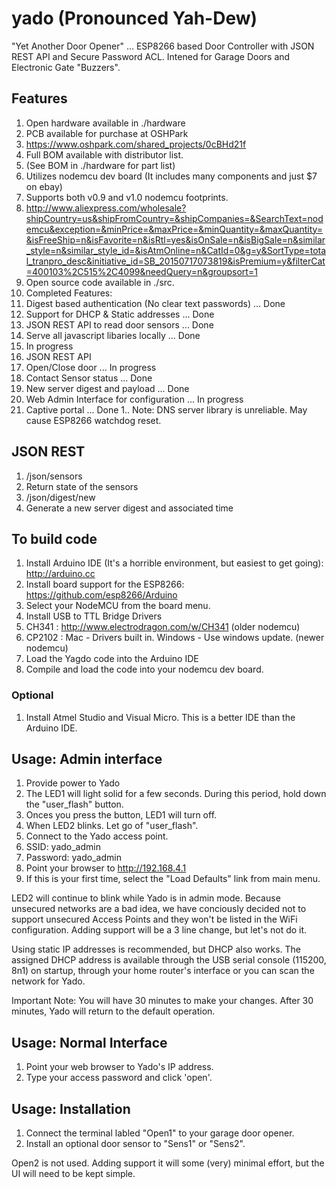 # yado (Pronounced Yah-Dew)
"Yet Another Door Opener" ... ESP8266 based Door Controller with JSON REST API and Secure Password ACL. Intened for Garage Doors and Electronic Gate "Buzzers".

## Features

1. Open hardware available in ./hardware
 1. PCB available for purchase at OSHPark
  1. https://www.oshpark.com/shared_projects/0cBHd21f
 2. Full BOM available with distributor list.
  1. (See BOM in ./hardware for part list)
 3. Utilizes nodemcu dev board (It includes many components and just $7 on ebay)
 4. Supports both v0.9 and v1.0 nodemcu footprints. 
   1. http://www.aliexpress.com/wholesale?shipCountry=us&shipFromCountry=&shipCompanies=&SearchText=nodemcu&exception=&minPrice=&maxPrice=&minQuantity=&maxQuantity=&isFreeShip=n&isFavorite=n&isRtl=yes&isOnSale=n&isBigSale=n&similar_style=n&similar_style_id=&isAtmOnline=n&CatId=0&g=y&SortType=total_tranpro_desc&initiative_id=SB_20150717073819&isPremium=y&filterCat=400103%2C515%2C4099&needQuery=n&groupsort=1
1. Open source code available in ./src.
2. Completed Features:
 1. Digest based authentication (No clear text passwords) ... Done
 2. Support for DHCP & Static addresses ... Done
 3. JSON REST API to read door sensors ... Done
 4. Serve all javascript libaries locally ... Done
3. In progress
 1. JSON REST API
  1. Open/Close door ... In progress
  2. Contact Sensor status ... Done
  3. New server digest and payload ... Done
 2. Web Admin Interface for configuration ... In progress
  1. Captive portal ... Done
   1.. Note: DNS server library is unreliable. May cause ESP8266 watchdog reset.


## JSON REST

1. /json/sensors
 1. Return state of the sensors
2. /json/digest/new
 1. Generate a new server digest and associated time

## To build code

1. Install Arduino IDE (It's a horrible environment, but easiest to get going): http://arduino.cc
2. Install board support for the ESP8266: https://github.com/esp8266/Arduino
 1. Select your NodeMCU from the board menu.
3. Install  USB to TTL Bridge Drivers
 1. CH341 : http://www.electrodragon.com/w/CH341 (older nodemcu)
 2. CP2102 : Mac - Drivers built in. Windows - Use windows update. (newer nodemcu)
4. Load the Yagdo code into the Arduino IDE
5. Compile and load the code into your nodemcu dev board.

### Optional

1. Install Atmel Studio and Visual Micro. This is a better IDE than the Arduino IDE.

## Usage: Admin interface

1. Provide power to Yado
2. The LED1 will light solid for a few seconds. During this period, hold down the "user_flash" button.
3. Onces you press the button, LED1 will turn off.
4. When LED2 blinks. Let go of "user_flash".
5. Connect to the Yado access point.
 1. SSID: yado_admin
 2. Password: yado_admin
6. Point your browser to http://192.168.4.1
7. If this is your first time, select the "Load Defaults" link from main menu.

LED2 will continue to blink while Yado is in admin mode. Because unsecured networks are a bad idea, we have conciously decided not to support unsecured Access Points and they won't be listed in the WiFi configuration. Adding support will be a 3 line change, but let's not do it.

Using static IP addresses is recommended, but DHCP also works. The assigned DHCP address is available through the USB serial console (115200, 8n1) on startup, through your home router's interface or you can scan the network for Yado.

Important Note: You will have 30 minutes to make your changes. After 30 minutes, Yado will return to the default operation.

## Usage: Normal Interface

1. Point your web browser to Yado's IP address.
2. Type your access password and click 'open'.

## Usage: Installation

1. Connect the terminal labled "Open1" to your garage door opener.
2. Install an optional door sensor to "Sens1" or "Sens2".

Open2 is not used. Adding support it will some (very) minimal effort, but the UI will need to be kept simple.